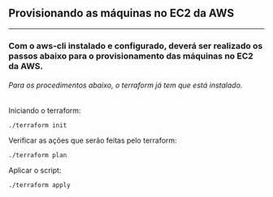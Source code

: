 ## Provisionando as máquinas no EC2 da AWS
----------

### Com o aws-cli instalado e configurado, deverá ser realizado os passos abaixo para o provisionamento das máquinas no EC2 da AWS.

###### Para os procedimentos abaixo, o terraform já tem que está instalado.

Iniciando o terraform:

`./terraform init`

Verificar as ações que serão feitas pelo terraform:

`./terraform plan`

Aplicar o script:

`./terraform apply`